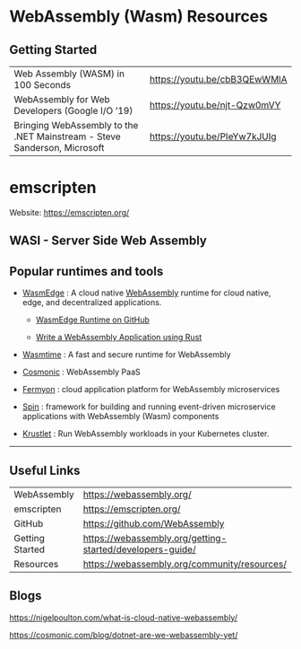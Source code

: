 # WebAssembly (Wasm) Resources

## Getting Started

| | |
|-|-|
| Web Assembly (WASM) in 100 Seconds | <https://youtu.be/cbB3QEwWMlA> |
| WebAssembly for Web Developers (Google I/O ’19) | <https://youtu.be/njt-Qzw0mVY> |
| Bringing WebAssembly to the .NET Mainstream - Steve Sanderson, Microsoft | https://youtu.be/PIeYw7kJUIg |

# emscripten

Website: https://emscripten.org/

## WASI - Server Side Web Assembly



## Popular runtimes and tools

- [WasmEdge](https://wasmedge.org/book/en/) : A cloud native [WebAssembly](https://webassembly.org/) runtime for cloud native, edge, and decentralized applications.

  - [WasmEdge Runtime on GitHub](https://github.com/WasmEdge)

  - [Write a WebAssembly Application using Rust](https://wasmedge.org/book/en/write_wasm/rust.html)

- [Wasmtime](https://wasmtime.dev/) : A fast and secure runtime for WebAssembly

- [Cosmonic](https://cosmonic.com/) : WebAssembly PaaS
- [Fermyon](https://www.fermyon.com/) : cloud application platform for WebAssembly microservices
- [Spin](https://developer.fermyon.com/spin/index) : framework for building and running event-driven microservice applications with WebAssembly (Wasm) components
- [Krustlet](https://krustlet.dev/) : Run WebAssembly workloads in your Kubernetes cluster.
---

## Useful Links

| | |
|-|-|
| WebAssembly | https://webassembly.org/ | 
| emscripten | https://emscripten.org/ |
| GitHub | https://github.com/WebAssembly |
| Getting Started | https://webassembly.org/getting-started/developers-guide/ |
| Resources | https://webassembly.org/community/resources/ |

## Blogs

https://nigelpoulton.com/what-is-cloud-native-webassembly/

https://cosmonic.com/blog/dotnet-are-we-webassembly-yet/